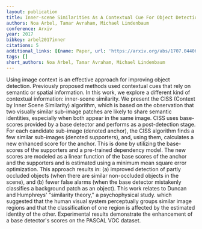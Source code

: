 ```yaml
---
layout: publication
title: Inner-scene Similarities As A Contextual Cue For Object Detection
authors: Noa Arbel, Tamar Avraham, Michael Lindenbaum
conference: Arxiv
year: 2017
bibkey: arbel2017inner
citations: 5
additional_links: [{name: Paper, url: 'https://arxiv.org/abs/1707.04406'}]
tags: []
short_authors: Noa Arbel, Tamar Avraham, Michael Lindenbaum
---
```

Using image context is an effective approach for improving object detection.
Previously proposed methods used contextual cues that rely on semantic or
spatial information. In this work, we explore a different kind of contextual
information: inner-scene similarity. We present the CISS (Context by Inner
Scene Similarity) algorithm, which is based on the observation that two
visually similar sub-image patches are likely to share semantic identities,
especially when both appear in the same image. CISS uses base-scores provided
by a base detector and performs as a post-detection stage. For each candidate
sub-image (denoted anchor), the CISS algorithm finds a few similar sub-images
(denoted supporters), and, using them, calculates a new enhanced score for the
anchor. This is done by utilizing the base-scores of the supporters and a
pre-trained dependency model. The new scores are modeled as a linear function
of the base scores of the anchor and the supporters and is estimated using a
minimum mean square error optimization. This approach results in: (a) improved
detection of partly occluded objects (when there are similar non-occluded
objects in the scene), and (b) fewer false alarms (when the base detector
mistakenly classifies a background patch as an object). This work relates to
Duncan and Humphreys' "similarity theory," a psychophysical study. which
suggested that the human visual system perceptually groups similar image
regions and that the classification of one region is affected by the estimated
identity of the other. Experimental results demonstrate the enhancement of a
base detector's scores on the PASCAL VOC dataset.